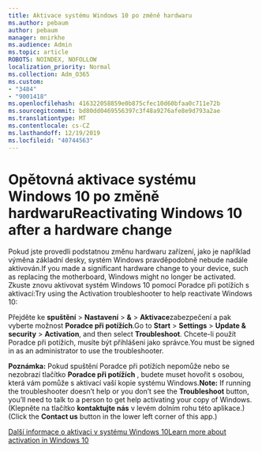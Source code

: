 ```yaml
---
title: Aktivace systému Windows 10 po změně hardwaru
ms.author: pebaum
author: pebaum
manager: mnirkhe
ms.audience: Admin
ms.topic: article
ROBOTS: NOINDEX, NOFOLLOW
localization_priority: Normal
ms.collection: Adm_O365
ms.custom:
- "3484"
- "9001418"
ms.openlocfilehash: 416322058859e0b875cfec10d60bfaa0c711e72b
ms.sourcegitcommit: bd80dd0469556397c3f48a9276afe8e9d793a2ae
ms.translationtype: MT
ms.contentlocale: cs-CZ
ms.lasthandoff: 12/19/2019
ms.locfileid: "40744563"
---
```

# <a name="reactivating-windows-10-after-a-hardware-change"></a><span data-ttu-id="794d3-102">Opětovná aktivace systému Windows 10 po změně hardwaru</span><span class="sxs-lookup"><span data-stu-id="794d3-102">Reactivating Windows 10 after a hardware change</span></span>

<span data-ttu-id="794d3-103">Pokud jste provedli podstatnou změnu hardwaru zařízení, jako je například výměna základní desky, systém Windows pravděpodobně nebude nadále aktivován.</span><span class="sxs-lookup"><span data-stu-id="794d3-103">If you made a significant hardware change to your device, such as replacing the motherboard, Windows might no longer be activated.</span></span> <span data-ttu-id="794d3-104">Zkuste znovu aktivovat systém Windows 10 pomocí Poradce při potížích s aktivací:</span><span class="sxs-lookup"><span data-stu-id="794d3-104">Try using the Activation troubleshooter to help reactivate Windows 10:</span></span>

<span data-ttu-id="794d3-105">Přejděte ke **spuštění** > **Nastavení** > **&** > **Aktivace**zabezpečení a pak vyberte možnost **Poradce při potížích**.</span><span class="sxs-lookup"><span data-stu-id="794d3-105">Go to **Start** > **Settings** > **Update & security** > **Activation**, and then select **Troubleshoot**.</span></span> <span data-ttu-id="794d3-106">Chcete-li použít Poradce při potížích, musíte být přihlášeni jako správce.</span><span class="sxs-lookup"><span data-stu-id="794d3-106">You must be signed in as an administrator to use the troubleshooter.</span></span>

<span data-ttu-id="794d3-107">**Poznámka:** Pokud spuštění Poradce při potížích nepomůže nebo se nezobrazí tlačítko **Poradce při potížích** , budete muset hovořit s osobou, která vám pomůže s aktivací vaší kopie systému Windows.</span><span class="sxs-lookup"><span data-stu-id="794d3-107">**Note:** If running the troubleshooter doesn’t help or you don’t see the **Troubleshoot** button, you’ll need to talk to a person to get help activating your copy of Windows.</span></span> <span data-ttu-id="794d3-108">(Klepněte na tlačítko **kontaktujte nás** v levém dolním rohu této aplikace.)</span><span class="sxs-lookup"><span data-stu-id="794d3-108">(Click the **Contact us** button in the lower left corner of this app.)</span></span>

[<span data-ttu-id="794d3-109">Další informace o aktivaci v systému Windows 10</span><span class="sxs-lookup"><span data-stu-id="794d3-109">Learn more about activation in Windows 10</span></span>](https://support.microsoft.com/help/12440/windows-10-activate)
